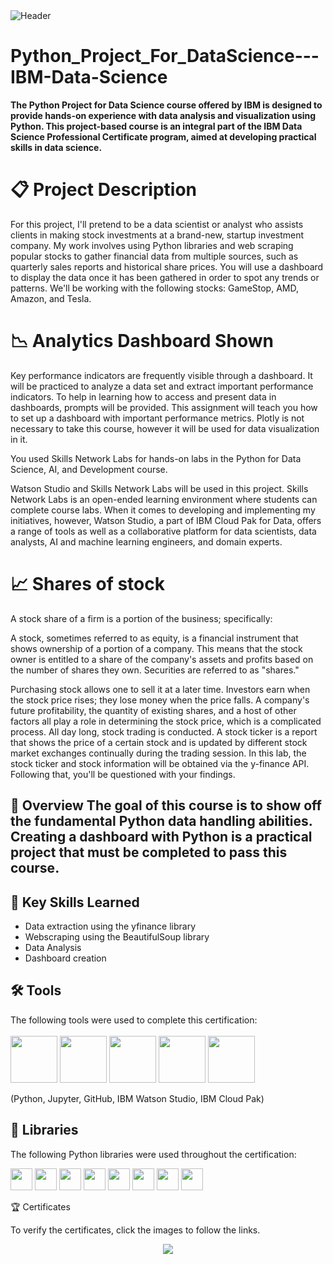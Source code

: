 <img src="https://user-images.githubusercontent.com/84391594/152703941-8c1b3e93-7358-4274-8c7d-b152d3132814.png" alt="Header"/> 

# **Python_Project_For_DataScience---IBM-Data-Science**

**The Python Project for Data Science course offered by IBM is designed to provide hands-on experience with data analysis and visualization using Python. This project-based course is an integral part of the IBM Data Science Professional Certificate program, aimed at developing practical skills in data science.**


# 📋 Project Description
For this project, I'll pretend to be a data scientist or analyst who assists clients in making stock investments at a brand-new, startup investment company. My work involves using Python libraries and web scraping popular stocks to gather financial data from multiple sources, such as quarterly sales reports and historical share prices. You will use a dashboard to display the data once it has been gathered in order to spot any trends or patterns. We'll be working with the following stocks: GameStop, AMD, Amazon, and Tesla.



# 📉 Analytics Dashboard Shown

Key performance indicators are frequently visible through a dashboard. It will be practiced to analyze a data set and extract important performance indicators. To help in learning how to access and present data in dashboards, prompts will be provided. This assignment will teach you how to set up a dashboard with important performance metrics. Plotly is not necessary to take this course, however it will be used for data visualization in it.


You used Skills Network Labs for hands-on labs in the Python for Data Science, AI, and Development course.

Watson Studio and Skills Network Labs will be used in this project. Skills Network Labs is an open-ended learning environment where students can complete course labs. When it comes to developing and implementing my initiatives, however, Watson Studio, a part of IBM Cloud Pak for Data, offers a range of tools as well as a collaborative platform for data scientists, data analysts, AI and machine learning engineers, and domain experts.


# 📈 Shares of stock

A stock share of a firm is a portion of the business; specifically:

A stock, sometimes referred to as equity, is a financial instrument that shows ownership of a portion of a company. This means that the stock owner is entitled to a share of the company's assets and profits based on the number of shares they own. Securities are referred to as "shares."

Purchasing stock allows one to sell it at a later time. Investors earn when the stock price rises; they lose money when the price falls.  A company's future profitability, the quantity of existing shares, and a host of other factors all play a role in determining the stock price, which is a complicated process. All day long, stock trading is conducted. A stock ticker is a report that shows the price of a certain stock and is updated by different stock market exchanges continually during the trading session. In this lab, the stock ticker and stock information will be obtained via the y-finance API. Following that, you'll be questioned with your findings.  


## 📄 Overview The goal of this course is to show off the fundamental Python data handling abilities. Creating a dashboard with Python is a practical project that must be completed to pass this course.


## 🔑 Key Skills Learned 
- Data extraction using the yfinance library
- Webscraping using the BeautifulSoup library
- Data Analysis
- Dashboard creation

## 🛠️ Tools
The following tools were used to complete this certification: <br> <br>
  <img src="https://user-images.githubusercontent.com/84391594/152705364-f16bb223-41aa-4510-8113-51171dfe9953.png" height="75">
  <img src="https://user-images.githubusercontent.com/84391594/152705271-083f8784-b3c9-4065-9733-ea3fa8ad5a7a.png" height="75">
  <img src="https://user-images.githubusercontent.com/84391594/152705273-adffe1bf-b509-44d0-b3ac-671cce5071df.svg" height="75">
  <img src="https://user-images.githubusercontent.com/84391594/152705324-68f777a0-3875-4b65-ae96-646643284541.png" height="75">
  <img src="https://user-images.githubusercontent.com/84391594/152705298-bb170d32-3dd0-4ad4-8221-8b7b029116b4.png" height="75">
</p>
(Python, Jupyter, GitHub, IBM Watson Studio, IBM Cloud Pak)



## 📖 Libraries
The following Python libraries were used throughout the certification: <br> 
<p align="left">
  <img  src="https://user-images.githubusercontent.com/84391594/152706127-ce41990f-2588-472a-b5df-6b403a5947e6.png" height="35">
  <img  src="https://user-images.githubusercontent.com/84391594/152706130-5577011e-ecb3-47aa-af73-f6bd1bda05bc.png" height="35">
  <img  src="https://user-images.githubusercontent.com/84391594/152706132-5939da7e-7d1e-43b8-9c46-2d3fe5198dda.png" height="35">
  <img  src="https://user-images.githubusercontent.com/84391594/152706135-85cdd35e-922a-414a-a198-c670fbf8fb25.svg" height="35">
  <img  src="https://user-images.githubusercontent.com/84391594/152706148-36f27f03-1967-45d1-82d8-f6c149c6f21c.svg" height="35">
  <img  src="https://user-images.githubusercontent.com/84391594/152706211-7966848a-a2e1-4c4a-bc08-594a4ca6ff07.png" height="35">
 <img  src="https://user-images.githubusercontent.com/84391594/152706214-d018bc5e-1477-4de2-94d7-5c0886e0477d.png" height="35">
 <img  src="https://user-images.githubusercontent.com/84391594/152706217-c0cfd9d8-22ad-4c3b-9ac7-70a6cf2799f7.png" height="35"> <br>
</p>


🏆 Certificates

To verify the certificates, click the images to follow the links.

<p align="middle">
  <a href="https://coursera.org/share/3e7b3def4dd455932d098aaa8a4f3e22"><img src=" height="430"></a>


